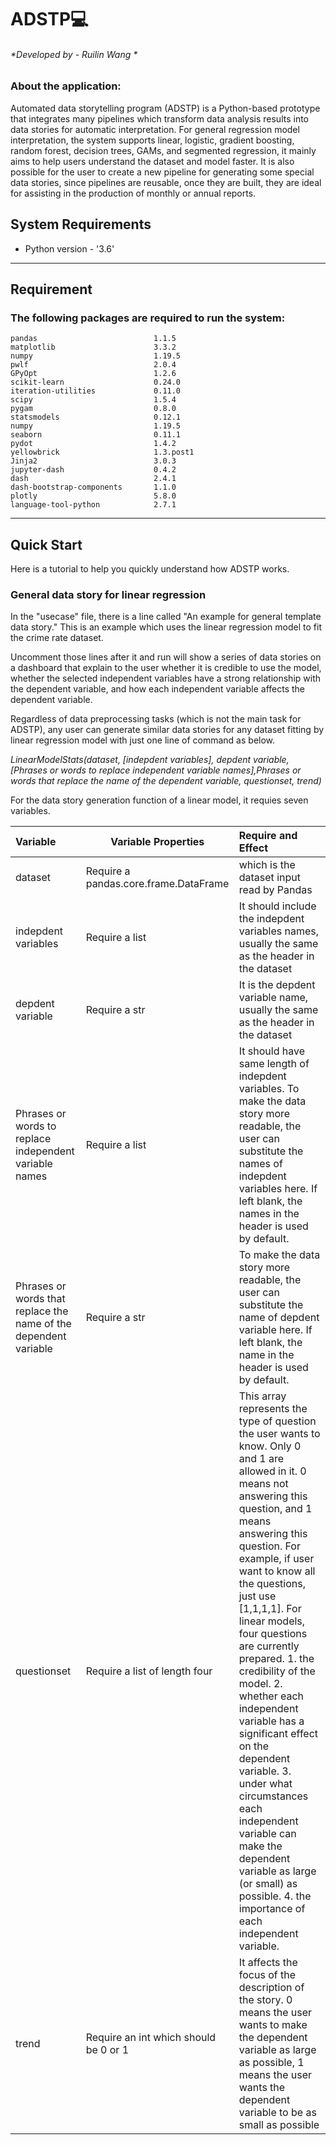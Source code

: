 # ADSTP:computer:
###### *Developed by - Ruilin Wang *
### About the application:
Automated data storytelling program (ADSTP) is a Python-based prototype that integrates many pipelines which transform data analysis results into data stories for automatic interpretation. For general regression model interpretation, the system supports linear, logistic, gradient boosting, random forest, decision trees, GAMs, and segmented regression, it mainly aims to help users understand the dataset and model faster. It is also possible for the user to create a new pipeline for generating some special data stories, since pipelines are reusable, once they are built, they are ideal for assisting in the production of monthly or annual reports.

## System Requirements 
* Python version  - '3.6'
____

## Requirement

### The following packages are required to run the system:
```
pandas                          1.1.5
matplotlib                      3.3.2
numpy                           1.19.5
pwlf                            2.0.4
GPyOpt                          1.2.6
scikit-learn                    0.24.0
iteration-utilities             0.11.0
scipy                           1.5.4
pygam                           0.8.0
statsmodels                     0.12.1
numpy                           1.19.5
seaborn                         0.11.1
pydot                           1.4.2
yellowbrick                     1.3.post1
Jinja2                          3.0.3
jupyter-dash                    0.4.2
dash                            2.4.1
dash-bootstrap-components       1.1.0
plotly                          5.8.0
language-tool-python            2.7.1
```
____

## Quick Start
Here is a tutorial to help you quickly understand how ADSTP works.
### General data story for linear regression
In the "usecase" file, there is a line called "An example for general template data story." This is an example which uses the linear regression model to fit the crime rate dataset.

Uncomment those lines after it and run will show a series of data stories on a dashboard that explain to the user whether it is credible to use the model, whether the selected independent variables have a strong relationship with the dependent variable, and how each independent variable affects the dependent variable.

Regardless of data preprocessing tasks (which is not the main task for ADSTP), any user can generate similar data stories for any dataset fitting by linear regression model with just one line of command as below.

*LinearModelStats(dataset, [indepdent variables], depdent variable, [Phrases or words to replace independent variable names],Phrases or words that replace the name of the dependent variable, questionset, trend)*

For the data story generation function of a linear model, it requies seven variables.  

| Variable | Variable Properties | Require and Effect |
| :----| ----- |:---- |
|  dataset   | Require a pandas.core.frame.DataFrame | which is the dataset input read by Pandas |
|  indepdent variables  | Require a list | It should include the indepdent variables names, usually the same as the header in the dataset |
| depdent variable  | Require a str | It is the depdent variable name, usually the same as the header in the dataset  |
| Phrases or words to replace independent variable names  | Require a list | It should have same length of indepdent variables. To make the data story more readable, the user can substitute the names of indepdent variables here. If left blank, the names in the header is used by default. |
| Phrases or words that replace the name of the dependent variable | Require a str | To make the data story more readable, the user can substitute the name of depdent variable here. If left blank, the name in the header is used by default. |
|  questionset | Require a list of length four | This array represents the type of question the user wants to know. Only 0 and 1 are allowed in it. 0 means not answering this question, and 1 means answering this question. For example, if user want to know all the questions, just use [1,1,1,1]. For linear models, four questions are currently prepared. 1. the credibility of the model. 2. whether each independent variable has a significant effect on the dependent variable. 3. under what circumstances each independent variable can make the dependent variable as large (or small) as possible. 4. the importance of each independent variable. |
|  trend | Require an int which should be 0 or 1 | It affects the focus of the description of the story. 0 means the user wants to make the dependent variable as large as possible, 1 means the user wants the dependent variable to be as small as possible  |
